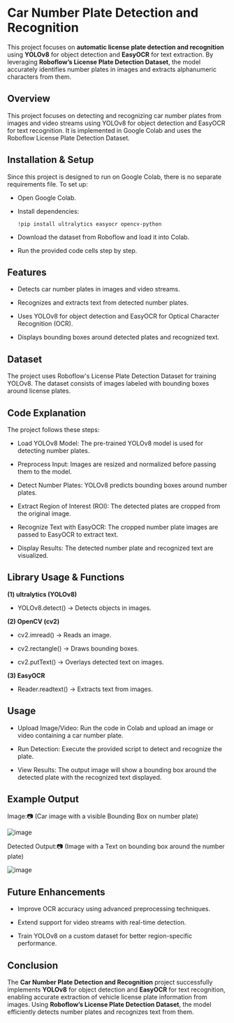 # Car Number Plate Detection and Recognition

This project focuses on **automatic license plate detection and recognition** using **YOLOv8** for object detection and **EasyOCR** for text extraction. By leveraging **Roboflow’s License Plate Detection Dataset**, the model accurately identifies number plates in images and extracts alphanumeric characters from them.  

## Overview

This project focuses on detecting and recognizing car number plates from images and video streams using YOLOv8 for object detection and EasyOCR for text recognition. It is implemented in Google Colab and uses the Roboflow License Plate Detection Dataset.

## Installation & Setup

Since this project is designed to run on Google Colab, there is no separate requirements file. To set up:

* Open Google Colab.

* Install dependencies:

      !pip install ultralytics easyocr opencv-python

* Download the dataset from Roboflow and load it into Colab.

* Run the provided code cells step by step.

## Features

* Detects car number plates in images and video streams.

* Recognizes and extracts text from detected number plates.

* Uses YOLOv8 for object detection and EasyOCR for Optical Character Recognition (OCR).

* Displays bounding boxes around detected plates and recognized text.

## Dataset

The project uses Roboflow's License Plate Detection Dataset for training YOLOv8. The dataset consists of images labeled with bounding boxes around license plates.

## Code Explanation

The project follows these steps:

* Load YOLOv8 Model: The pre-trained YOLOv8 model is used for detecting number plates.

* Preprocess Input: Images are resized and normalized before passing them to the model.

* Detect Number Plates: YOLOv8 predicts bounding boxes around number plates.

* Extract Region of Interest (ROI): The detected plates are cropped from the original image.

* Recognize Text with EasyOCR: The cropped number plate images are passed to EasyOCR to extract text.

* Display Results: The detected number plate and recognized text are visualized.

## Library Usage & Functions

**(1) ultralytics (YOLOv8)**

* YOLOv8.detect() → Detects objects in images.

**(2) OpenCV (cv2)**

* cv2.imread() → Reads an image.

* cv2.rectangle() → Draws bounding boxes.

* cv2.putText() → Overlays detected text on images.

**(3) EasyOCR**

* Reader.readtext() → Extracts text from images.

## Usage

* Upload Image/Video: Run the code in Colab and upload an image or video containing a car number plate.

* Run Detection: Execute the provided script to detect and recognize the plate.

* View Results: The output image will show a bounding box around the detected plate with the recognized text displayed.

## Example Output

Image:📷 (Car image with a visible Bounding Box on number plate)

![image](https://github.com/user-attachments/assets/26c6257f-dfc7-4cb3-9c94-fd7cd6060805)

Detected Output:📷 (Image with a Text on bounding box around the number plate)

![image](https://github.com/user-attachments/assets/cada5d9e-adb8-402b-ac30-512fd6e4a943)

## Future Enhancements

* Improve OCR accuracy using advanced preprocessing techniques.

* Extend support for video streams with real-time detection.

* Train YOLOv8 on a custom dataset for better region-specific performance.

## Conclusion  

The **Car Number Plate Detection and Recognition** project successfully implements **YOLOv8** for object detection and **EasyOCR** for text recognition, enabling accurate extraction of vehicle license plate information from images. Using **Roboflow’s License Plate Detection Dataset**, the model efficiently detects number plates and recognizes text from them.  
